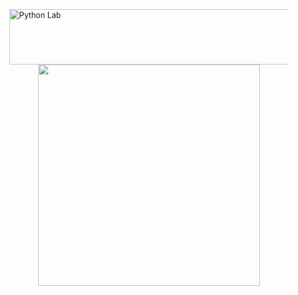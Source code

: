 <img src="https://img.shields.io/badge/JAVA_OOP_LAB-darkblue?style=for-the-badge" alt="Python Lab" width="600" height="100">
<br>
<center>
<img src="https://media.giphy.com/media/v1.Y2lkPTc5MGI3NjExcWt3MTZ6Z3JzNmJ6cXoxZnExbGYxOHFmc3NpeG1oOHd3N3JrbnVtNiZlcD12MV9naWZzX3NlYXJjaCZjdD1n/ule4vhcY1xEKQ/giphy.gif" width="400" height="400">
